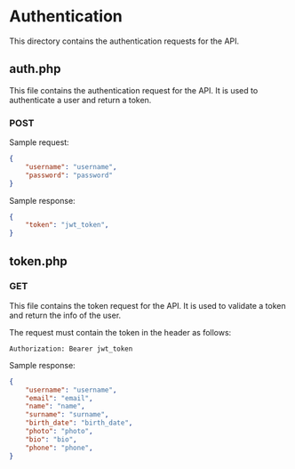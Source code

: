 # Authentication
This directory contains the authentication requests for the API.

## auth.php
This file contains the authentication request for the API. It is used to authenticate a user and return a token.
### POST
Sample request:
```json
{
    "username": "username",
    "password": "password"
}
```

Sample response:
```json
{
    "token": "jwt_token",
}
```
## token.php
### GET
This file contains the token request for the API. It is used to validate a token and return the info of the user.

The request must contain the token in the header as follows:
```
Authorization: Bearer jwt_token
```

Sample response:
```json
{
    "username": "username",
    "email": "email",
    "name": "name",
    "surname": "surname",
    "birth_date": "birth_date",
    "photo": "photo",
    "bio": "bio",
    "phone": "phone",
}
```